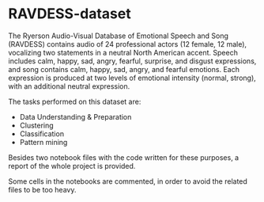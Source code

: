 # RAVDESS-dataset

The Ryerson Audio-Visual Database of Emotional Speech and Song (RAVDESS) contains audio of 24 professional actors (12 female, 12 male), vocalizing two statements in a neutral North American accent. Speech includes calm, happy, sad, angry, fearful, surprise, and disgust expressions, and song contains calm, happy, sad, angry, and fearful emotions. Each expression is produced at two levels of emotional intensity (normal, strong), with an additional neutral expression.

The tasks performed on this dataset are:
- Data Understanding & Preparation
- Clustering
- Classification
- Pattern mining

Besides two notebook files with the code written for these purposes, a report of the whole project is provided.

Some cells in the notebooks are commented, in order to avoid the related files to be too heavy. 

